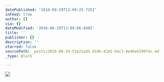 ```yaml
---
datePublished: '2016-08-29T13:09:25.725Z'
inFeed: true
author: []
via: {}
dateModified: '2016-08-29T13:09:06.840Z'
title: ''
publisher: {}
description: ''
starred: false
sourcePath: _posts/2016-08-29-51e21ad5-810b-42e5-b4c3-8e46e6399f4c.md
_type: Blurb

---
```

![](https://the-grid-user-content.s3-us-west-2.amazonaws.com/50f0694b-4ae5-4401-9cbe-2ae392692a4a.jpg)
